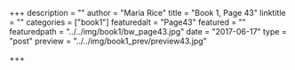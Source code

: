 +++
description = ""
author = "Maria Rice"
title = "Book 1, Page 43"
linktitle = ""
categories = ["book1"]
featuredalt = "Page43"
featured = ""
featuredpath = "../../img/book1/bw_page43.jpg"
date = "2017-06-17"
type = "post"
preview = "../../img/book1_prev/preview43.jpg"

+++

